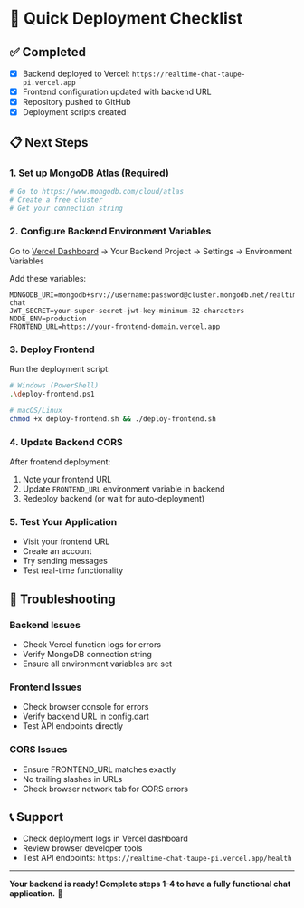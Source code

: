 # 🚀 Quick Deployment Checklist

## ✅ Completed
- [x] Backend deployed to Vercel: `https://realtime-chat-taupe-pi.vercel.app`
- [x] Frontend configuration updated with backend URL
- [x] Repository pushed to GitHub
- [x] Deployment scripts created

## 📋 Next Steps

### 1. Set up MongoDB Atlas (Required)
```bash
# Go to https://www.mongodb.com/cloud/atlas
# Create a free cluster
# Get your connection string
```

### 2. Configure Backend Environment Variables
Go to [Vercel Dashboard](https://vercel.com/dashboard) → Your Backend Project → Settings → Environment Variables

Add these variables:
```
MONGODB_URI=mongodb+srv://username:password@cluster.mongodb.net/realtime-chat
JWT_SECRET=your-super-secret-jwt-key-minimum-32-characters
NODE_ENV=production
FRONTEND_URL=https://your-frontend-domain.vercel.app
```

### 3. Deploy Frontend
Run the deployment script:
```bash
# Windows (PowerShell)
.\deploy-frontend.ps1

# macOS/Linux
chmod +x deploy-frontend.sh && ./deploy-frontend.sh
```

### 4. Update Backend CORS
After frontend deployment:
1. Note your frontend URL
2. Update `FRONTEND_URL` environment variable in backend
3. Redeploy backend (or wait for auto-deployment)

### 5. Test Your Application
- Visit your frontend URL
- Create an account
- Try sending messages
- Test real-time functionality

## 🔧 Troubleshooting

### Backend Issues
- Check Vercel function logs for errors
- Verify MongoDB connection string
- Ensure all environment variables are set

### Frontend Issues
- Check browser console for errors
- Verify backend URL in config.dart
- Test API endpoints directly

### CORS Issues
- Ensure FRONTEND_URL matches exactly
- No trailing slashes in URLs
- Check browser network tab for CORS errors

## 📞 Support
- Check deployment logs in Vercel dashboard
- Review browser developer tools
- Test API endpoints: `https://realtime-chat-taupe-pi.vercel.app/health`

---

**Your backend is ready! Complete steps 1-4 to have a fully functional chat application.** 🎉
